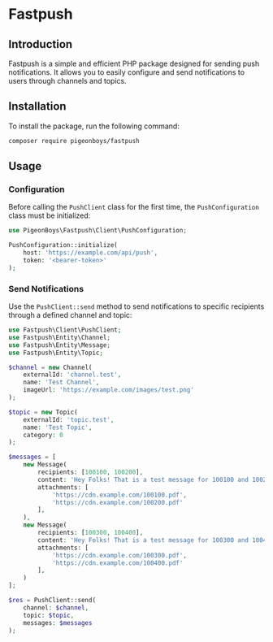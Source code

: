 # Fastpush

## Introduction

Fastpush is a simple and efficient PHP package designed for sending push notifications. It allows you to easily configure and send notifications to users through channels and topics.

## Installation

To install the package, run the following command:

```bash
composer require pigeonboys/fastpush
```

## Usage

### Configuration

Before calling the `PushClient` class for the first time, the `PushConfiguration` class must be initialized:

```php
use PigeonBoys\Fastpush\Client\PushConfiguration;

PushConfiguration::initialize(
    host: 'https://example.com/api/push',
    token: '<bearer-token>'
);
```

### Send Notifications

Use the `PushClient::send` method to send notifications to specific recipients through a defined channel and topic:

```php
use Fastpush\Client\PushClient;
use Fastpush\Entity\Channel;
use Fastpush\Entity\Message;
use Fastpush\Entity\Topic;

$channel = new Channel(
    externalId: 'channel.test',
    name: 'Test Channel',
    imageUrl: 'https://example.com/images/test.png'
);

$topic = new Topic(
    externalId: 'topic.test',
    name: 'Test Topic',
    category: 0
);

$messages = [
    new Message(
        recipients: [100100, 100200],
        content: 'Hey Folks! That is a test message for 100100 and 100200.',
        attachments: [
            'https://cdn.example.com/100100.pdf',
            'https://cdn.example.com/100200.pdf'
        ],
    ),
    new Message(
        recipients: [100300, 100400],
        content: 'Hey Folks! That is a test message for 100300 and 100400.',
        attachments: [
            'https://cdn.example.com/100300.pdf',
            'https://cdn.example.com/100400.pdf'
        ],
    )
];

$res = PushClient::send(
    channel: $channel,
    topic: $topic,
    messages: $messages
);
```
